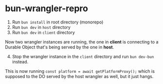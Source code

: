 # bun-wrangler-repro

1. Run `bun install` in root directory (monorepo)
2. Run `bun dev` in `host` directory
3. Run `bun dev` in `client` directory

Now two wrangler instances are running, the one in **client** is connecting to a Durable Object that's being served by the one in **host**.

4. Stop the wrangler instance in the `client` directory and run `bun dev-bun` instead.

This is now running `const platform = await getPlatformProxy();` which is supposed to the DO served by the host wrangler as well, but it just hangs.

